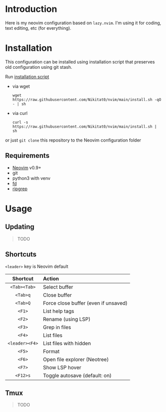 # Introduction

Here is my neovim configuration based on `lazy.nvim`. I'm using it for coding,
text editing, etc (for everything).

# Installation

This configuration can be installed using installation script that preserves old
configuration using git stash.

Run
[installation script](https://raw.githubusercontent.com/Nikitat0/nvim/main/install.sh)

- via wget

  ```
  wget https://raw.githubusercontent.com/Nikitat0/nvim/main/install.sh -qO - | sh
  ```

- via curl

  ```
  curl -s https://raw.githubusercontent.com/Nikitat0/nvim/main/install.sh | sh
  ```

or just `git clone` this repository to the Neovim configuration folder

## Requirements

- [Neovim](https://github.com/neovim/neovim) v0.9+
- git
- python3 with venv
- [fd](https://github.com/sharkdp/fd)
- [ripgrep](https://github.com/BurntSushi/ripgrep)

# Usage

## Updating

> TODO

## Shortcuts

`<leader>` key is Neovim default

|    Shortcut    | Action                               |
| :------------: | :----------------------------------- |
|  `<Tab><Tab>`  | Select buffer                        |
|    `<Tab>q`    | Close buffer                         |
|    `<Tab>Q`    | Force close buffer (even if unsaved) |
|     `<F1>`     | List help tags                       |
|     `<F2>`     | Rename (using LSP)                   |
|     `<F3>`     | Grep in files                        |
|     `<F4>`     | List files                           |
| `<leader><F4>` | List files with hidden               |
|     `<F5>`     | Format                               |
|     `<F6>`     | Open file explorer (Neotree)         |
|     `<F7>`     | Show LSP hover                       |
|    `<F12>s`    | Toggle autosave (default: on)        |

## Tmux

> TODO
